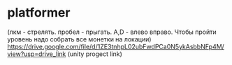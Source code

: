 # platformer
(лкм - стрелять. пробел - прыгать. A,D - влево вправо. Чтобы пройти уровень надо собрать все монетки на локации)
https://drive.google.com/file/d/1ZE3tnhpL02ubFwdPCa0N5ykAsbbNFp4M/view?usp=drive_link (unity progect link)
